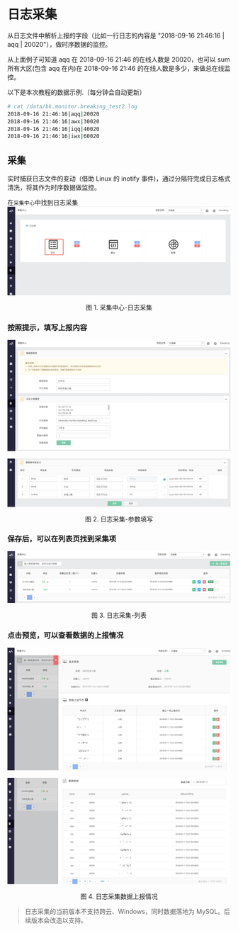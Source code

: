 # 日志采集

从日志文件中解析上报的字段（比如一行日志的内容是 "2018-09-16 21:46:16 | aqq | 20020"），做时序数据的监控。

从上面例子可知道 aqq 在 2018-09-16 21:46 的在线人数是 20020，也可以 sum 所有大区(包含 aqq 在内)在 2018-09-16 21:46 的在线人数是多少，来做总在线监控。

以下是本次教程的数据示例.（每分钟会自动更新）

```bash
# cat /data/bk.monitor.breaking_test2.log
2018-09-16 21:46:16|aqq|20020
2018-09-16 21:46:16|awx|30020
2018-09-16 21:46:16|iqq|40020
2018-09-16 21:46:16|iwx|60020
```

## 采集

实时捕获日志文件的变动（借助 Linux 的 inotify 事件)，通过分隔符完成日志格式清洗，将其作为时序数据做监控。

在`采集中心`中找到日志采集
![-w2020](../../assets/15371526106727.jpg)
<center>图 1. 采集中心-日志采集</center>

### 按照提示，填写上报内容
![-w2020](../../assets/15371526358565.jpg)

![-w2020](../../assets/15371526592941.jpg)
<center>图 2. 日志采集-参数填写</center>

### 保存后，可以在列表页找到采集项
![-w2020](../../assets/15371526876614.jpg)
<center>图 3. 日志采集-列表</center>

### 点击预览，可以查看数据的上报情况
![-w2020](../../assets/15371527223615.jpg)

![-w2020](../../assets/15371527730887.jpg)
<center>图 4. 日志采集数据上报情况</center>

> 日志采集的当前版本不支持跨云、Windows，同时数据落地为 MySQL。后续版本会改造以支持。

